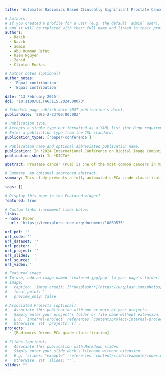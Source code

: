 ```yaml
---
title: 'Automated Radiomics Based Clinically Significant Prostate Cancer (csPCa) Grade Classification From Biparametric MRI'

# Authors
# If you created a profile for a user (e.g. the default `admin` user), write the username (folder name) here
# and it will be replaced with their full name and linked to their profile.
authors:
  - Rakib
  - Nazib
  - admin
  - Abu Rumman Refat 
  - Kien Nguyen
  - Zahid
  - Clinton Fookes

# Author notes (optional)
author_notes:
  - 'Equal contribution'
  - 'Equal contribution'

date: '13 February 2025'
doi: '10.1109/DICTA63115.2024.00073'

# Schedule page publish date (NOT publication's date).
publishDate: '2025-2-23T00:00:00Z'

# Publication type.
# Accepts a single type but formatted as a YAML list (for Hugo requirements).
# Enter a publication type from the CSL standard.
publication_types: ['paper-conference']

# Publication name and optional abbreviated publication name.
publication: In *2024 International Conference on Digital Image Computing Techniques and Applications*
publication_short: In *DICTA*

abstract: Prostate cancer (PCa) is one of the most common cancers in males, and clinically significant PCa (csPCa) is one of the leading causes of death worldwide. Multi-parametric MRI (mp-MRI) has gained widespread acceptance as the primary diagnostic method for prostate cancer diagnosis. However, there are still difficulties with the widespread utilization of contrast agents based on gadolinium that brings on nephrogenic systemic fibrosis, increased complexity of interpretation, and lower productivity. To overcome the drawbacks of mp-MRI, Bi-parametric MRI (bp-MRI) is an emerging solution. Here, we propose a fully automated csPCa grade classification framework that utilizes bp-MRI for segmenting csPCa lesions and uses radiomics features. We use 124 different radiomics features from 8 feature categories and select statistically significant features to train three machine learning classifiers namely SVM, KNN, Bayesian, XGBoost and Random forest. Our framework with XGBoost classifier achieved a classification accuracy of 96% in distinguishing clinically significant PCa (ISUP 4+5) and non-significant PCa (ISUP 2+3) using the predicted maps drawn by our segmentation method.

# Summary. An optional shortened abstract.
summary: This study presents a fully automated csPCa grade classification framework using bp-MRI for lesion segmentation and radiomics feature extraction. A total of 124 radiomics features were analyzed, with statistically significant features selected to train five machine learning classifiers (SVM, KNN, Bayesian, XGBoost, and Random Forest). The XGBoost classifier achieved the highest accuracy of 96% in distinguishing significant (ISUP 4+5) from non-significant (ISUP 2+3) PCa based on segmentation-predicted maps.

tags: []

# Display this page in the Featured widget?
featured: true

# Custom links (uncomment lines below)
links:
- name: Paper
  url: 'https://ieeexplore.ieee.org/document/10869575'

url_pdf: ''
url_code: ''
url_dataset: ''
url_poster: ''
url_project: ''
url_slides: ''
url_source: ''
url_video: ''

# Featured image
# To use, add an image named `featured.jpg/png` to your page's folder.
# image:
#   caption: 'Image credit: [**Unsplash**](https://unsplash.com/photos/pLCdAaMFLTE)'
#   focal_point: ''
#   preview_only: false

# Associated Projects (optional).
#   Associate this publication with one or more of your projects.
#   Simply enter your project's folder or file name without extension.
#   E.g. `internal-project` references `content/project/internal-project/index.md`.
#   Otherwise, set `projects: []`.
projects:
  - [Radiomics Driven PCa grade classification]

# Slides (optional).
#   Associate this publication with Markdown slides.
#   Simply enter your slide deck's filename without extension.
#   E.g. `slides: "example"` references `content/slides/example/index.md`.
#   Otherwise, set `slides: ""`.
slides: ""
---
```


<!-- {{% callout note %}}
Click the _Cite_ button above to demo the feature to enable visitors to import publication metadata into their reference management software.
{{% /callout %}}

{{% callout note %}}
Create your slides in Markdown - click the _Slides_ button to check out the example.
{{% /callout %}} -->

<!-- Add the publication's **full text** or **supplementary notes** here. You can use rich formatting such as including [code, math, and images](https://docs.hugoblox.com/content/writing-markdown-latex/). -->
